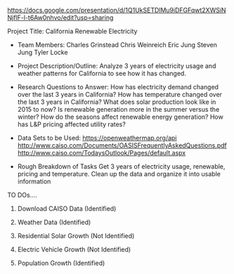 https://docs.google.com/presentation/d/1Q1UkSETDlMu9iDFGFqwt2XWSiNNjflF-l-t6Aw0nhvo/edit?usp=sharing

Project Title:
California Renewable Electricity

- Team Members:
  Charles Grinstead
  Chris Weinreich
  Eric Jung
  Steven Jung
  Tyler Locke

- Project Description/Outline:
  Analyze 3 years of electricity usage and weather patterns for California to see how it has changed.

* Research Questions to Answer:
  How has electricity demand changed over the last 3 years in California?
  How has temperature changed over the last 3 years in California?
  What does solar production look like in 2015 to now?
  Is renewable generation more in the summer versus the winter?
  How do the seasons affect renewable energy generation?
  How has L&P pricing affected utility rates?

* Data Sets to be Used:
  https://openweathermap.org/api
  http://www.caiso.com/Documents/OASISFrequentlyAskedQuestions.pdf
  http://www.caiso.com/TodaysOutlook/Pages/default.aspx

* Rough Breakdown of Tasks
  Get 3 years of electricity usage, renewable, pricing and temperature.
  Clean up the data and organize it into usable information

TO DOs....

1. Download CAISO Data (Identified)

2. Weather Data (Identified)

3. Residential Solar Growth (Not Identified)

4. Electric Vehicle Growth (Not Identified)

5. Population Growth (Identified)
